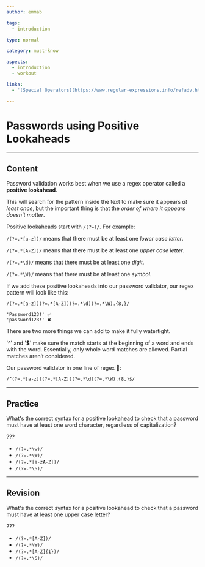```yaml
---
author: emmab

tags:
  - introduction

type: normal

category: must-know

aspects:
  - introduction
  - workout

links:
  - '[Special Operators](https://www.regular-expressions.info/refadv.html){website}'

---
```


# Passwords using Positive Lookaheads

---
## Content

Password validation works best when we use a regex operator called a **positive lookahead**. 

This will search for the pattern inside the text to make sure it appears *at least once*, but the important thing is that the *order of where it appears doesn't matter*.

Positive lookaheads start with `/(?=)/`. For example:

`/(?=.*[a-z])/` means that there must be at least one *lower case letter*.

`/(?=.*[A-Z])/` means that there must be at least one *upper case letter*.

`/(?=.*\d)/` means that there must be at least one *digit*.

`/(?=.*\W)/` means that there must be at least one *symbol*.

If we add these positive lookaheads into our password validator, our regex pattern will look like this:

```
/(?=.*[a-z])(?=.*[A-Z])(?=.*\d)(?=.*\W).{8,}/

'Password123!' ✅
'password123!' ❌
```

There are two more things we can add to make it fully watertight.

'**^**' and '**$**' make sure the match starts at the beginning of a word and ends with the word. Essentially, only whole word matches are allowed. Partial matches aren’t considered.

Our password validator in one line of regex 🎉:

```
/^(?=.*[a-z])(?=.*[A-Z])(?=.*\d)(?=.*\W).{8,}$/
```


---
## Practice

What's the correct syntax for a positive lookahead to check that a password must have at least one word character, regardless of capitalization?

???

* `/(?=.*\w)/`
* `/(?=.*\W)/`
* `/(?=.*[a-zA-Z])/`
* `/(?=.*\S)/`

---
## Revision

What's the correct syntax for a positive lookahead to check that a password must have at least one upper case letter?

???

* `/(?=.*[A-Z])/`
* `/(?=.*\W)/`
* `/(?=.*[A-Z]{1})/`
* `/(?=.*\S)/`